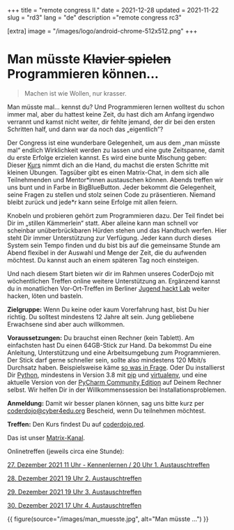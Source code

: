 +++
title = "remote congress II."
date = 2021-12-28
updated = 2021-11-22
slug = "rd3"
lang = "de"
description ="remote congress rc3"

[extra]
image = "/images/logo/android-chrome-512x512.png"
+++

# Man müsste ~~Klavier spielen~~ Programmieren können...

> Machen ist wie Wollen, nur krasser.

Man müsste mal... kennst du? Und Programmieren lernen wolltest du schon immer mal, aber du hattest keine Zeit, du hast
dich am Anfang irgendwo verrannt und kamst nicht weiter, dir fehlte jemand, der dir bei den ersten Schritten half, und
dann war da noch das „eigentlich”?

Der Congress ist eine wunderbare Gelegenheit, um aus dem „man müsste mal“ endlich Wirklichkeit werden zu lassen und eine
gute Zeitspanne, damit du erste Erfolge erzielen kannst. Es wird eine bunte Mischung geben: Dieser
[Kurs](https://coderdojo.red) nimmt dich an die Hand, du machst die ersten Schritte mit kleinen Übungen. Tagsüber gibt
es einen Matrix-Chat, in dem sich alle Teilnehmenden und Mentor\*innen austauschen können. Abends treffen wir uns bunt
und in Farbe in BigBlueButton. Jeder bekommt die Gelegenheit, seine Fragen zu stellen und stolz seinen Code zu
präsentieren. Niemand bleibt zurück und jede\*r kann seine Erfolge mit allen feiern.

Knobeln und probieren gehört zum Programmieren dazu. Der Teil findet bei Dir im „stillen Kämmerlein“ statt. Aber alleine
kann man schnell vor scheinbar unüberbrückbaren Hürden stehen und das Handtuch werfen. Hier steht Dir immer
Unterstützung zur Verfügung. Jeder kann durch dieses System sein Tempo finden und du bist bis auf die gemeinsame Stunde
am Abend flexibel in der Auswahl und Menge der Zeit, die du aufwenden möchtest. Du kannst auch an einem späteren Tag
noch einsteigen.

Und nach diesem Start bieten wir dir im Rahmen unseres CoderDojo mit wöchentlichen Treffen online weitere Unterstützung
an. Ergänzend kannst du in monatlichen Vor-Ort-Treffen im Berliner
[Jugend hackt Lab](https://jugendhackt.org/lab/berlin/) weiter hacken, löten und basteln.

**Zielgruppe:** Wenn Du keine oder kaum Vorerfahrung hast, bist Du hier richtig. Du solltest mindestens 12 Jahre alt
sein. Jung gebliebene Erwachsene sind aber auch willkommen.

**Voraussetzungen:** Du brauchst einen Rechner (kein Tablett). Am einfachsten hast Du einen 64GB-Stick zur Hand. Da
bekommst Du eine Anleitung, Unterstützung und eine Arbeitsumgebung zum Programmieren. Der Stick darf gerne schneller
sein, sollte also mindestens 120 Mbit/s Durchsatz haben. Beispielsweise käme
[so was in Frage](https://www.reichelt.de/de/de/usb-stick-usb-3-2-gen1-64gb-cruzer-extreme-go-sdcz810-064g-g46-p298210.html?utm_source=Preisvergleich_&utm_medium=CPC&utm_campaign=Preisvergleich_&utm_source=psuma&utm_medium=Schottenland.de&PROVID=16&&r=1).
Oder Du installierst Dir [Python](https://www.python.org/downloads/), mindestens in Version 3.8 mit
[pip](https://geekflare.com/de/python-pip-installation/) und
[virtualenv](https://virtualenv.pypa.io/en/latest/installation.html), und eine aktuelle Version von der
[PyCharm Community Edition](https://www.jetbrains.com/de-de/pycharm/download) auf Deinem Rechner selbst. Wir helfen Dir
in der Willkommenssession bei Installationsproblemen.

**Anmeldung:** Damit wir besser planen können, sag uns bitte kurz per coderdojo@cyber4edu.org Bescheid, wenn Du
teilnehmen möchtest.

**Treffen:** Den Kurs findest Du auf [coderdojo.red](https://coderdojo.red).

Das ist unser [Matrix-Kanal](https://matrix.to/#/#coderdojo:matrix.cyber4edu.org).

Onlinetreffen (jeweils circa eine Stunde):

[27. Dezember 2021 11 Uhr - Kennenlernen / 20 Uhr 1. Austauschtreffen](https://bbb.cyber4edu.org/b/der-0rc-8x7-4re)

[28. Dezember 2021 19 Uhr 2. Austauschtreffen](https://bbb.cyber4edu.org/b/der-0rc-8x7-4re)

[29. Dezember 2021 19 Uhr 3. Austauschtreffen](https://bbb.cyber4edu.org/b/der-0rc-8x7-4re)

[30. Dezember 2021 17 Uhr 4. Austauschtreffen](https://bbb.cyber4edu.org/b/der-0rc-8x7-4re)

{{ figure(source="/images/man_muesste.jpg", alt="Man müsste …") }}
